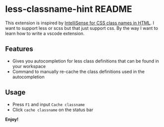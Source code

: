 # less-classname-hint README

This extension is inspired by [IntelliSense for CSS class names in HTML](https://github.com/Zignd/HTML-CSS-Class-Completion). I want to support less or scss but that just support css. By the way I want to learn how to write a vscode extension.

## Features
* Gives you autocompletion for less class definitions that can be found in your workspace
* Command to manually re-cache the class definitions used in the autocompletion


## Usage

* Press `F1` and input `Cache classname`
* Click `cache classname` on the status bar


**Enjoy!**
